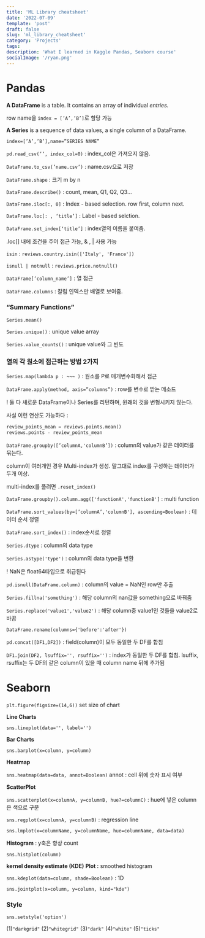 ```yaml
---
title: 'ML Library cheatsheet'
date: '2022-07-09'
template: 'post'
draft: false
slug: 'ml_library_cheatsheet'
category: 'Projects'
tags:
description: 'What I learned in Kaggle Pandas, Seaborn course'
socialImage: '/ryan.png'
---
```


# Pandas

**A DataFrame** is a table. It contains an array of individual *entries.*

row name을 `index = [’A’,’B’]`로 할당 가능

**A Series** is a sequence of data values, a single column of a DataFrame.

`index=[’A’,’B’],name=”SERIES NAME”`

`pd.read_csv(’’, index_col=0)` : index_col은 가져오지 않음.

`DataFrame.to_csv(’name.csv’)` : name.csv으로 저장

`DataFrame.shape` : 크기 m by n

`DataFrame.describe()` : count, mean, Q1, Q2, Q3…

`DataFrame.iloc[:, 0]` : Index - based selection. row first, column next.

`DataFrame.loc[: , ‘title’]` : Label - based selction.

`DataFrame.set_index[‘title’]` : index열의 이름을 붙여줌.

.loc[] 내에 조건을 주어 접근 가능, & , | 사용 가능

`isin` : `reviews.country.isin(['Italy', 'France'])`

`isnull | notnull` : `reviews.price.notnull()`

`DataFrame[’column_name’]` : 열 접근

`DataFrame.columns` : 칼럼 인덱스만 배열로 보여줌.

### “Summary Functions”

`Series.mean()`

`Series.unique()` : unique value array

`Series.value_counts()` : unique value와 그 빈도

### 열의 각 원소에 접근하는 방법 2가지

`Series.map(lambda p : ~~~ )` : 원소를 P로 매개변수화해서 접근

`DataFrame.apply(method, axis=”columns”)` : row를 변수로 받는 메소드

! 둘 다 새로운 DataFrame이나 Series를 리턴하며, 원래의 것을 변형시키지 않는다.

사실 이런 연산도 가능하다 :

```python
review_points_mean = reviews.points.mean()
reviews.points - review_points_mean
```

`DataFrame.groupby([’columnA,'columnB’])` : column의 value가 같은 데이터를 묶는다.

column이 여러개인 경우 Multi-index가 생성. 말그대로 index를 구성하는 데이터가 두개 이상.

multi-index를 풀려면 `.reset_index()`

`DataFrame.groupby().column.agg(['functionA','functionB']` : multi function

`DataFrame.sort_values(by=[’columnA’,'columnB'], ascending=Boolean)` : 데이터 순서 정렬

`DataFrame.sort_index()` : index순서로 정렬

`Series.dtype` : column의 data type

`Series.astype('type')` : column의 data type을 변환

! NaN은 float64타입으로 취급된다

`pd.isnull(DataFrame.column)` : column의 value = NaN인 row만 추출

`Series.fillna('something')` : 해당 column의 nan값을 something으로 바꿔줌

`Series.replace('value1','value2')` : 해당 column중 value1인 것들을 value2로 바꿈

`DataFrame.rename(columns={'before':'after'})`

`pd.concat([DF1,DF2])` : field(column)이 모두 동일한 두 DF를 합침

`DF1.join(DF2, lsuffix='', rsuffix='')` : index가 동일한 두 DF를 합침. lsuffix, rsuffix는 두 DF의 같은 column이 있을 때 column name 뒤에 추가됨

# Seaborn

`plt.figure(figsize=(14,6))` set size of chart

**Line Charts**

`sns.lineplot(data='', label='')`

**Bar Charts**

`sns.barplot(x=column, y=column)`

**Heatmap**

`sns.heatmap(data=data, annot=Boolean)` annot : cell 위에 숫자 표시 여부

**ScatterPlot**

`sns.scatterplot(x=columnA, y=columnB, hue?=columnC)` : hue에 넣은 column은 색으로 구분

`sns.regplot(x=columnA, y=columnB)` : regression line

`sns.lmplot(x=columnName, y=columnName, hue=columnName, data=data)`

**Histogram** : y축은 항상 count

`sns.histplot(column)`

**kernel density estimate (KDE)** **Plot :** smoothed histogram

`sns.kdeplot(data=column, shade=Boolean)` : 1D

`sns.jointplot(x=column, y=column, kind="kde")`

### Style

`sns.setstyle('option')`

(1)`"darkgrid"`
(2)`"whitegrid"`
(3)`"dark"`
(4)`"white"`
(5)`"ticks"`
